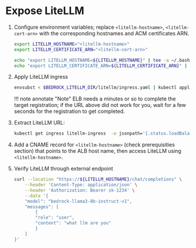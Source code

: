 # Expose LiteLLM
1. Configure environment variables; replace `<litellm-hostname>`, `<litellm-cert-arn>` with the corresponding hostnames and ACM certificates ARN.
    ```sh
    export LITELLM_HOSTNAME="<litellm-hostname>"
    export LITELLM_CERTIFICATE_ARN="<litellm-cert-arn>"

    echo "export LITELLM_HOSTNAME=${LITELLM_HOSTNAME}" | tee -a ~/.bash_profile
    echo "export LITELLM_CERTIFICATE_ARN=${LITELLM_CERTIFICATE_ARN}" | tee -a ~/.bash_profile
    ```

1. Apply LiteLLM ingress
    ```sh
    envsubst < $BEDROCK_LITELLM_DIR/litellm/ingress.yaml | kubectl apply -f -
    ```

    !!! note annotate "Note"
        ELB needs a minutes or so to complete the target registration; if the URL above did not work for you, wait for a few seconds for the registration to get completed.

1. Extract LiteLLM URL:
    ```sh
    kubectl get ingress litellm-ingress  -o jsonpath='{.status.loadBalancer.ingress[*].hostname}'
    ```

1. Add a CNAME record for `<litellm-hostname>` (check prerequisities section) that points to the ALB host name, then access LiteLLM using `<litellm-hostname>`.


1. Verify LiteLLM through external endpoint

    ```sh
    curl --location "https://${LITELLM_HOSTNAME}/chat/completions" \
        --header 'Content-Type: application/json' \
        --header 'Authorization: Bearer sk-1234' \
        --data '{
        "model": "bedrock-llama3-8b-instruct-v1",
        "messages": [
            {
            "role": "user",
            "content": "what llm are you"
            }
        ]
    }'
    ```
